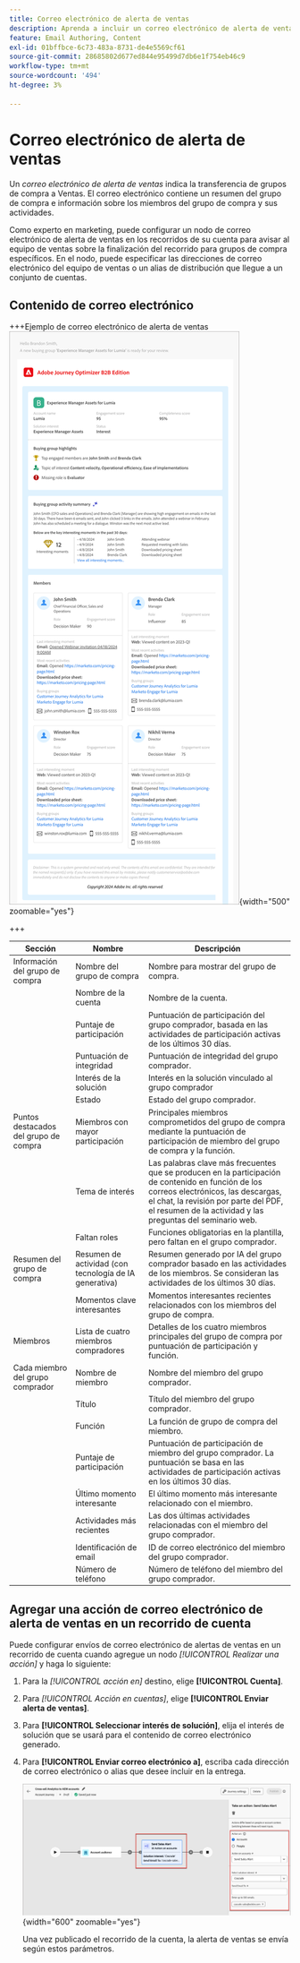 ```yaml
---
title: Correo electrónico de alerta de ventas
description: Aprenda a incluir un correo electrónico de alerta de ventas automatizado en los recorridos de la cuenta.
feature: Email Authoring, Content
exl-id: 01bffbce-6c73-483a-8731-de4e5569cf61
source-git-commit: 28685802d677ed844e95499d7db6e1f754eb46c9
workflow-type: tm+mt
source-wordcount: '494'
ht-degree: 3%

---
```


# Correo electrónico de alerta de ventas

Un _correo electrónico de alerta de ventas_ indica la transferencia de grupos de compra a Ventas. El correo electrónico contiene un resumen del grupo de compra e información sobre los miembros del grupo de compra y sus actividades.

Como experto en marketing, puede configurar un nodo de correo electrónico de alerta de ventas en los recorridos de su cuenta para avisar al equipo de ventas sobre la finalización del recorrido para grupos de compra específicos. En el nodo, puede especificar las direcciones de correo electrónico del equipo de ventas o un alias de distribución que llegue a un conjunto de cuentas.

## Contenido de correo electrónico

+++Ejemplo de correo electrónico de alerta de ventas
![Ejemplo de un correo electrónico de alerta de ventas con la plantilla predeterminada](./assets/sales-alert-email-example.png){width="500" zoomable="yes"}

+++

| Sección | Nombre | Descripción |
| - | ---- | ----------- |
| Información del grupo de compra | Nombre del grupo de compra | Nombre para mostrar del grupo de compra. |
|   | Nombre de la cuenta | Nombre de la cuenta. |
|   | Puntaje de participación | Puntuación de participación del grupo comprador, basada en las actividades de participación activas de los últimos 30 días. |
|   | Puntuación de integridad | Puntuación de integridad del grupo comprador. |
|   | Interés de la solución | Interés en la solución vinculado al grupo comprador |
|   | Estado | Estado del grupo comprador. |
| Puntos destacados del grupo de compra | Miembros con mayor participación | Principales miembros comprometidos del grupo de compra mediante la puntuación de participación de miembro del grupo de compra y la función. |
|   | Tema de interés | Las palabras clave más frecuentes que se producen en la participación de contenido en función de los correos electrónicos, las descargas, el chat, la revisión por parte del PDF, el resumen de la actividad y las preguntas del seminario web. |
|   | Faltan roles | Funciones obligatorias en la plantilla, pero faltan en el grupo comprador. |
| Resumen del grupo de compra | Resumen de actividad (con tecnología de IA generativa) | Resumen generado por IA del grupo comprador basado en las actividades de los miembros. Se consideran las actividades de los últimos 30 días. |
|   | Momentos clave interesantes | Momentos interesantes recientes relacionados con los miembros del grupo de compra. |
| Miembros | Lista de cuatro miembros compradores | Detalles de los cuatro miembros principales del grupo de compra por puntuación de participación y función. |
| Cada miembro del grupo comprador | Nombre de miembro | Nombre del miembro del grupo comprador. |
|   | Título | Título del miembro del grupo comprador. |
|   | Función | La función de grupo de compra del miembro. |
|   | Puntaje de participación | Puntuación de participación de miembro del grupo comprador. La puntuación se basa en las actividades de participación activas en los últimos 30 días. |
|   | Último momento interesante | El último momento más interesante relacionado con el miembro. |
|   | Actividades más recientes | Las dos últimas actividades relacionadas con el miembro del grupo comprador. |
|   | Identificación de email | ID de correo electrónico del miembro del grupo comprador. |
|   | Número de teléfono | Número de teléfono del miembro del grupo comprador. |

## Agregar una acción de correo electrónico de alerta de ventas en un recorrido de cuenta

Puede configurar envíos de correo electrónico de alertas de ventas en un recorrido de cuenta cuando agregue un nodo _[!UICONTROL Realizar una acción]_ y haga lo siguiente:

1. Para la _[!UICONTROL acción en]_ destino, elige **[!UICONTROL Cuenta]**.

1. Para _[!UICONTROL Acción en cuentas]_, elige **[!UICONTROL Enviar alerta de ventas]**.

1. Para **[!UICONTROL Seleccionar interés de solución]**, elija el interés de solución que se usará para el contenido de correo electrónico generado.

1. Para **[!UICONTROL Enviar correo electrónico a]**, escriba cada dirección de correo electrónico o alias que desee incluir en la entrega.

   ![Crear nuevo cuadro de diálogo de correo electrónico](assets/sales-alert-email-journey-node.png){width="600" zoomable="yes"}

   Una vez publicado el recorrido de la cuenta, la alerta de ventas se envía según estos parámetros.
